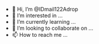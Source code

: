 - 👋 Hi, I’m @IDmail122Adrop
- 👀 I’m interested in ...
- 🌱 I’m currently learning ...
- 💞️ I’m looking to collaborate on ...
- 📫 How to reach me ...

<!---
IDmail122Adrop/IDmail122Adrop is a ✨ special ✨ repository because its `README.md` (this file) appears on your GitHub profile.
You can click the Preview link to take a look at your changes.
--->
